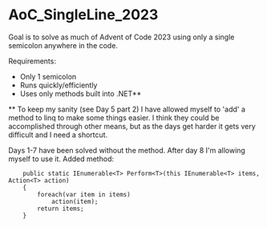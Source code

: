 # AoC_SingleLine_2023

Goal is to solve as much of Advent of Code 2023 using only a single semicolon anywhere in the code.

Requirements:
* Only 1 semicolon
* Runs quickly/efficiently
* Uses only methods built into .NET**

** To keep my sanity (see Day 5 part 2) I have allowed myself to 'add' a method to linq to make some things easier.  I think they could be accomplished through other means, but as the days get harder it gets very difficult and I need a shortcut.

Days 1-7 have been solved without the method.  After day 8 I'm allowing myself to use it.
Added method:
```
    public static IEnumerable<T> Perform<T>(this IEnumerable<T> items, Action<T> action) 
    { 
        foreach(var item in items)  
            action(item);
        return items;
    }
```
